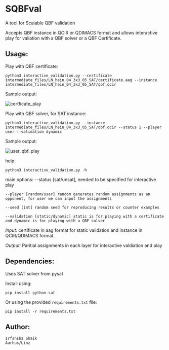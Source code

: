# **SQBFval**
A tool for Scalable QBF validation

Accepts QBF instance in QCIR or QDIMACS format and allows interactive play for valiation with a QBF solver or a QBF Certificate.

## Usage:

Play with QBF certificate:

    python3 interactive_validation.py --certificate intermediate_files/LN_hein_04_3x3_05_SAT/certificate.aag --instance intermediate_files/LN_hein_04_3x3_05_SAT/qbf.qcir

Sample output:

![certficate_play](https://user-images.githubusercontent.com/37924323/215739115-0c161ee7-672b-4bee-bf26-cbf083cfde8f.png)

Play with QBF solver, for SAT instance:

    python3 interactive_validation.py --instance intermediate_files/LN_hein_04_3x3_05_SAT/qbf.qcir --status 1 --player user --validation dynamic

Sample output:

![user_qbf_play](https://user-images.githubusercontent.com/37924323/215741605-60972c6d-8904-4412-8004-bbea67d69e4e.png)

help:

    python3 interactive_validation.py -h

main options:
    --status [sat/unsat], needed to be specified for interactive play

    --player [random/user] random generates random assignments as an opponent, for user we can input the assignments

    --seed [int] random seed for reproducing results or counter examples

    --validation [static/dynamic] static is for playing with a certificate and dynamic is for playing with a QBF solver

_Input:_  certificate in aag format for static validation and instance in QCIR/QDIMACS format.

_Output:_  Paritial assignments in each layer for interactive valdiation and play



## Dependencies:
Uses SAT solver from pysat

Install using:

    pip install python-sat

Or using the provided `requirements.txt` file:

    pip install -r requirements.txt

## Author:

    Irfansha Shaik
    Aarhus/Linz
